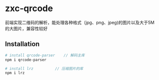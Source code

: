 # zxc-qrcode
前端实现二维码的解析，能处理各种格式（jpg、png、jpeg)的图片以及大于5M的大图片，兼容性较好
## Installation
``` bash
# install qrcode-parser    // 解码主库
npm i qrcode-parser

# install lrz          // 压缩图片的库
npm i lrz
``` 
